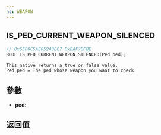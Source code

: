 ```yaml
---
ns: WEAPON
---
```

## IS_PED_CURRENT_WEAPON_SILENCED

```c
// 0x65F0C5AE05943EC7 0xBAF7BFBE
BOOL IS_PED_CURRENT_WEAPON_SILENCED(Ped ped);
```

```
This native returns a true or false value.  
Ped ped = The ped whose weapon you want to check.  
```

## 參數
* **ped**: 

## 返回值
